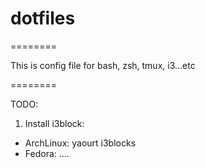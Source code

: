 dotfiles
========

========

This is config file for bash, zsh, tmux, i3...etc

========

TODO:

1. Install i3block:
  - ArchLinux: yaourt i3blocks
  - Fedora: ....
